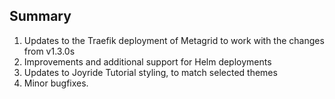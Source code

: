 ## Summary

1. Updates to the Traefik deployment of Metagrid to work with the changes from v1.3.0s
2. Improvements and additional support for Helm deployments
3. Updates to Joyride Tutorial styling, to match selected themes
4. Minor bugfixes.

